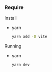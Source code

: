 ### Require

Install
* yarn
  ```sh
  yarn add -D vite
  ```

Running
* yarn
  ```sh
  yarn dev
  ```
